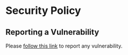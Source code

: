 # Security Policy

## Reporting a Vulnerability

Please [follow this link](https://github.com/MTES-MCT/monitorfish/security) to report any vulnerability.
